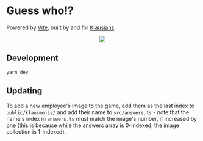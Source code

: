# Guess who!?

Powered by [Vite](https://vitejs.dev), built by and for [Klausians](https://klausapp.com).

<p align="center">
  <img src="https://guesswho.internal.klausapp.com/preview.png">
</p>

## Development

```
yarn dev
```

## Updating

To add a new employee's image to the game, add them as the last index to `public/klausmojis/` and add their name
to `src/answers.ts` - note that the name's index in `answers.ts` must match the image's number,
if increased by one (this is because while the answers array is 0-indexed, the image collection is 1-indexed).
